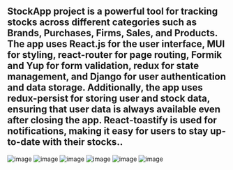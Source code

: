 <h2>StockApp project is a powerful tool for tracking stocks across different categories such as Brands, Purchases, Firms, Sales, and Products. The app uses React.js for the user interface, MUI for styling, react-router for page routing, Formik and Yup for form validation, redux for state management, and Django for user authentication and data storage. Additionally, the app uses redux-persist for storing user and stock data, ensuring that user data is always available even after closing the app. React-toastify is used for notifications, making it easy for users to stay up-to-date with their stocks..
</h2>

![image](https://user-images.githubusercontent.com/118567648/232494803-d01b7f9a-bf3e-4502-be2e-7f176833031f.png)
![image](https://user-images.githubusercontent.com/118567648/232493125-d6eff5b2-bb7e-459a-964e-5ebddacf01f0.png)
![image](https://user-images.githubusercontent.com/118567648/232493380-dda7c634-847d-4090-83da-d96b1414ff73.png)
![image](https://user-images.githubusercontent.com/118567648/232493407-696e8009-02c7-4ee0-b550-2fd43c70acb8.png)
![image](https://user-images.githubusercontent.com/118567648/232493486-492004a5-8e2e-4931-9d64-60ee60095f5e.png)
![image](https://user-images.githubusercontent.com/118567648/232493532-e42da85d-5104-4a70-a493-5cd860a715e7.png)


